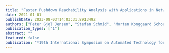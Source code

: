 ```yaml
---
title: "Faster Pushdown Reachability Analysis with Applications in Network Verification"
date: 2021-01-01
publishDate: 2023-08-03T14:03:31.891349Z
authors: ["Peter Gjol Jensen", "Stefan Schmid", "Morten Konggaard Schou", "Jirí Srba", "Juan Vanerio", "Ingo van Duijn"]
publication_types: ["1"]
abstract: ""
featured: false
publication: "*19th International Symposium on Automated Technology for Verification and Analysis (ATVA)*"
---
```


